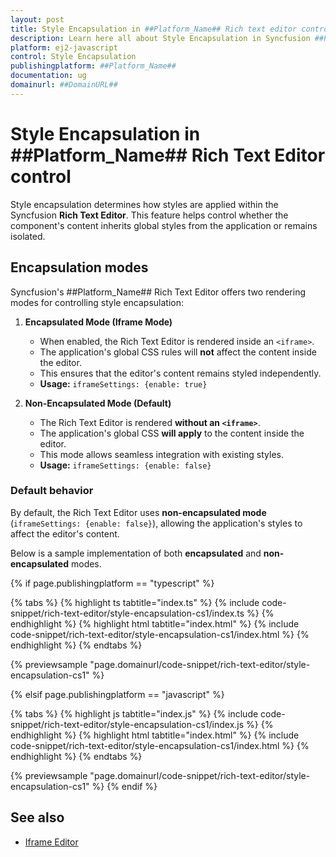 ```yaml
---
layout: post
title: Style Encapsulation in ##Platform_Name## Rich text editor control | Syncfusion
description: Learn here all about Style Encapsulation in Syncfusion ##Platform_Name## Rich text editor control of Syncfusion Essential JS 2 and more.
platform: ej2-javascript
control: Style Encapsulation
publishingplatform: ##Platform_Name##
documentation: ug
domainurl: ##DomainURL##
---
```


# Style Encapsulation in ##Platform_Name## Rich Text Editor control

Style encapsulation determines how styles are applied within the Syncfusion **Rich Text Editor**. This feature helps control whether the component's content inherits global styles from the application or remains isolated. 

## Encapsulation modes

Syncfusion's ##Platform_Name## Rich Text Editor offers two rendering modes for controlling style encapsulation:

1. **Encapsulated Mode (Iframe Mode)**  
   - When enabled, the Rich Text Editor is rendered inside an `<iframe>`.  
   - The application's global CSS rules will **not** affect the content inside the editor.  
   - This ensures that the editor's content remains styled independently.  
   - **Usage:** `iframeSettings: {enable: true}`

2. **Non-Encapsulated Mode (Default)**  
   - The Rich Text Editor is rendered **without an `<iframe>`**.  
   - The application's global CSS **will apply** to the content inside the editor.  
   - This mode allows seamless integration with existing styles.  
   - **Usage:** `iframeSettings: {enable: false}`

### Default behavior

By default, the Rich Text Editor uses **non-encapsulated mode** (`iframeSettings: {enable: false}`), allowing the application's styles to affect the editor's content.

Below is a sample implementation of both **encapsulated** and **non-encapsulated** modes.

{% if page.publishingplatform == "typescript" %}

{% tabs %}
{% highlight ts tabtitle="index.ts" %}
{% include code-snippet/rich-text-editor/style-encapsulation-cs1/index.ts %}
{% endhighlight %}
{% highlight html tabtitle="index.html" %}
{% include code-snippet/rich-text-editor/style-encapsulation-cs1/index.html %}
{% endhighlight %}
{% endtabs %}
        
{% previewsample "page.domainurl/code-snippet/rich-text-editor/style-encapsulation-cs1" %}

{% elsif page.publishingplatform == "javascript" %}

{% tabs %}
{% highlight js tabtitle="index.js" %}
{% include code-snippet/rich-text-editor/style-encapsulation-cs1/index.js %}
{% endhighlight %}
{% highlight html tabtitle="index.html" %}
{% include code-snippet/rich-text-editor/style-encapsulation-cs1/index.html %}
{% endhighlight %}
{% endtabs %}

{% previewsample "page.domainurl/code-snippet/rich-text-editor/style-encapsulation-cs1" %}
{% endif %}

## See also

* [Iframe Editor](./iframe)
